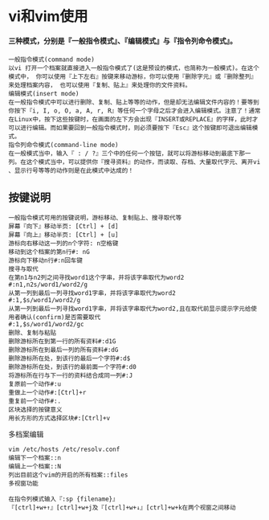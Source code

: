 vi和vim使用
==
#### 三种模式，分别是『一般指令模式』、『编辑模式』与『指令列命令模式』。

    一般指令模式(command mode)
    以vi 打开一个档案就直接进入一般指令模式了(这是预设的模式，也简称为一般模式)。在这个模式中， 你可以使用『上下左右』按键来移动游标，你可以使用『删除字元』或『删除整列』来处理档案内容， 也可以使用『复制、贴上』来处理你的文件资料。
    编辑模式(insert mode)
    在一般指令模式中可以进行删除、复制、贴上等等的动作，但是却无法编辑文件内容的！要等到你按下『i, I, o, O, a, A, r, R』等任何一个字母之后才会进入编辑模式。注意了！通常在Linux中，按下这些按键时，在画面的左下方会出现『INSERT或REPLACE』的字样，此时才可以进行编辑。而如果要回到一般指令模式时，则必须要按下『Esc』这个按键即可退出编辑模式。
    指令列命令模式(command-line mode)
    在一般模式当中，输入『 : / ?』三个中的任何一个按钮，就可以将游标移动到最底下那一列。在这个模式当中，可以提供你『搜寻资料』的动作，而读取、存档、大量取代字元、离开vi 、显示行号等等的动作则是在此模式中达成的！

按键说明
--

    一般指令模式可用的按键说明，游标移动、复制贴上、搜寻取代等
    屏幕『向下』移动半页: [Ctrl] + [d]
    屏幕『向上』移动半页: [Ctrl] + [u]
    游标向右移动这一列的n个字符: n空格键
    移动到这个档案的第n行#: nG
    游标向下移动n行#:n回车键
    搜寻与取代
    在第n1与n2列之间寻找word1这个字串，并将该字串取代为word2
    #:n1,n2s/word1/word2/g
    从第一列到最后一列寻找word1字串，并将该字串取代为word2
    #:1,$s/word1/word2/g
    从第一列到最后一列寻找word1字串，并将该字串取代为word2,且在取代前显示提示字元给使用者确认(confirm)是否需要取代
    #:1,$s/word1/word2/gc
    删除、复制与粘贴
    删除游标所在到第一行的所有资料#:d1G
    删除游标所在到最后一列的所有资料#:dG
    删除游标所在处，到该行的最后一个字符#:d$
    删除游标所在处，到该行的最前面一个字符#:d0
    将游标所在行与下一行的资料结合成同一列#:J
    复原前一个动作#:u
    重做上一个动作#:[Ctrl]+r
    重复前一个动作#:.
    区块选择的按键意义
    用长方形的方式选择区块#:[Ctrl]+v

多档案编辑

	vim /etc/hosts /etc/resolv.conf
	编辑下一个档案::n
	编辑上一个档案::N
	列出目前这个vim的开启的所有档案::files
	多视窗功能

	在指令列模式输入『:sp {filename}』  
	『[ctrl]+w+↑』[ctrl]+w+j及『[ctrl]+w+↓』[ctrl]+w+k在两个视窗之间移动